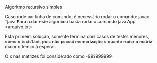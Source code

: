 Algoritmo recursivo simples

Caso rode por linha de comando, é necessário rodar o comando: javac *java
Para rodar este algoritmo basta rodar o comando java App <arquivo.txt>

Esta primeira solução, somente termina com casos de testes menores, como o teste1.txt, pois não possui memorização e quanto maior a matriz maior o tempo à esperar.

O x nas matrizes foi considerado como -999999999